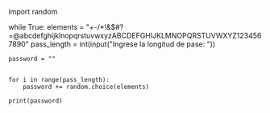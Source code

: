 import random


while True:
    elements = "+-/*!&$#?=@abcdefghijklnopqrstuvwxyzABCDEFGHIJKLMNOPQRSTUVWXYZ1234567890"
    pass_length = int(input("Ingrese la longitud de pase: "))

    password = ""


    for i in range(pass_length):
        password += random.choice(elements)

    print(password)
